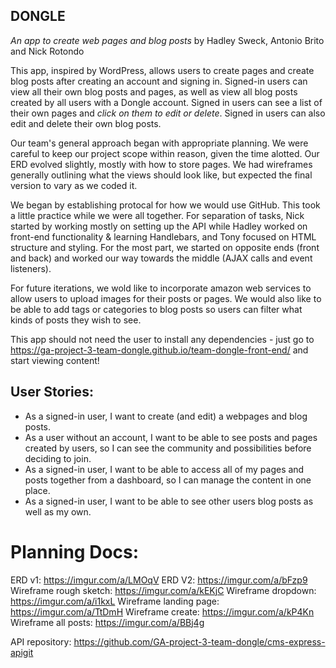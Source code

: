 ## DONGLE
*An app to create web pages and blog posts*
by Hadley Sweck, Antonio Brito and Nick Rotondo

This app, inspired by WordPress, allows users to create pages and create blog posts after creating an account and signing in. Signed-in users can view all their own blog posts and pages, as well as view all blog posts created by all users with a Dongle account. Signed in users can see a list of their own pages and *click on them to edit or delete*. Signed in users can also edit and delete their own blog posts.

Our team's general approach began with appropriate planning. We were careful to keep our project scope within reason, given the time alotted. Our ERD evolved slightly, mostly with how to store pages. We had wireframes generally outlining what the views should look like, but expected the final version to vary as we coded it.

We began by establishing protocal for how we would use GitHub. This took a little practice while we were all together. For separation of tasks, Nick started by working mostly on setting up the API while Hadley worked on front-end functionality & learning Handlebars, and Tony focused on HTML structure and styling. For the most part, we started on opposite ends (front and back) and worked our way towards the middle (AJAX calls and event listeners).

For future iterations, we wold like to incorporate amazon web services to allow users to upload images for their posts or pages. We would also like to be able to add tags or categories to blog posts so users can filter what kinds of posts they wish to see.

This app should not need the user to install any dependencies - just go to https://ga-project-3-team-dongle.github.io/team-dongle-front-end/ and start viewing content!

## User Stories:
- As a signed-in user, I want to create (and edit) a webpages and blog posts.
- As a user without an account, I want to be able to see posts and pages created by users, so I can see the community and possibilities before deciding to join.
- As a signed-in user, I want to be able to access all of my pages and posts together from a dashboard, so I can manage the content in one place.
- As a signed-in user, I want to be able to see other users blog posts as well as my own.

# Planning Docs:
ERD v1: https://imgur.com/a/LMOqV
ERD V2: https://imgur.com/a/bFzp9
Wireframe rough sketch: https://imgur.com/a/kEKjC
Wireframe dropdown: https://imgur.com/a/i1kxL
Wireframe landing page: https://imgur.com/a/TtDmH
Wireframe create: https://imgur.com/a/kP4Kn
Wireframe all posts: https://imgur.com/a/BBj4g

API repository: https://github.com/GA-project-3-team-dongle/cms-express-apigit
